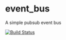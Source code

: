 event_bus
=========

A simple pubsub event bus

[![Build Status](https://travis-ci.org/kevinrutherford/event_bus.png)](https://travis-ci.org/[kevinrutherford/event_bus)

